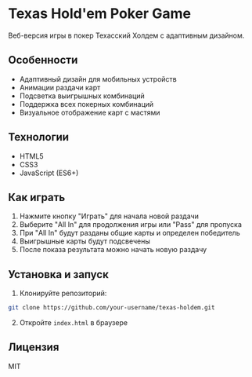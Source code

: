 # Texas Hold'em Poker Game

Веб-версия игры в покер Техасский Холдем с адаптивным дизайном.

## Особенности

- Адаптивный дизайн для мобильных устройств
- Анимации раздачи карт
- Подсветка выигрышных комбинаций
- Поддержка всех покерных комбинаций
- Визуальное отображение карт с мастями

## Технологии

- HTML5
- CSS3
- JavaScript (ES6+)

## Как играть

1. Нажмите кнопку "Играть" для начала новой раздачи
2. Выберите "All In" для продолжения игры или "Pass" для пропуска
3. При "All In" будут разданы общие карты и определен победитель
4. Выигрышные карты будут подсвечены
5. После показа результата можно начать новую раздачу

## Установка и запуск

1. Клонируйте репозиторий:
```bash
git clone https://github.com/your-username/texas-holdem.git
```

2. Откройте `index.html` в браузере

## Лицензия

MIT 